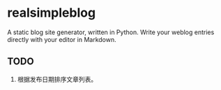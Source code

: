 realsimpleblog
==============

A static blog site generator, written in Python. Write your weblog entries directly with your editor in Markdown.

TODO
-------
1. 根据发布日期排序文章列表。
